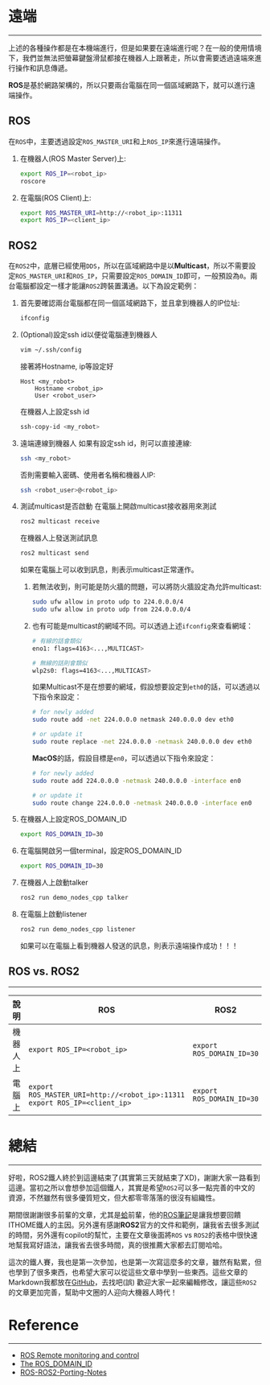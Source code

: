 # 遠端
---
上述的各種操作都是在本機端進行，但是如果要在遠端進行呢？在一般的使用情境下，我們並無法把螢幕鍵盤滑鼠都接在機器人上跟著走，所以會需要透過遠端來進行操作和訊息傳遞。

**ROS**是基於網路架構的，所以只要兩台電腦在同一個區域網路下，就可以進行遠端操作。

## ROS
在`ROS`中，主要透過設定`ROS_MASTER_URI`和上`ROS_IP`來進行遠端操作。
1. 在機器人(ROS Master Server)上:
    ```bash
    export ROS_IP=<robot_ip>
    roscore
    ```
2. 在電腦(ROS Client)上:
    ```bash
    export ROS_MASTER_URI=http://<robot_ip>:11311
    export ROS_IP=<client_ip>
    ```

## ROS2
在`ROS2`中，底層已經使用`DDS`，所以在區域網路中是以**Multicast**，所以不需要設定`ROS_MASTER_URI`和`ROS_IP`，只需要設定`ROS_DOMAIN_ID`即可，一般預設為`0`。兩台電腦都設定一樣才能讓`ROS2`跨裝置溝通。以下為設定範例：

1. 首先要確認兩台電腦都在同一個區域網路下，並且拿到機器人的IP位址:
    ```bash
    ifconfig
    ```
2. (Optional)設定ssh id以便從電腦連到機器人
    ```bash
    vim ~/.ssh/config
    ```
    接著將Hostname, ip等設定好
    ```
    Host <my_robot>
        Hostname <robot_ip>
        User <robot_user>
    ```
    在機器人上設定ssh id
    ```bash
    ssh-copy-id <my_robot>
    ```
3. 遠端連線到機器人
    如果有設定ssh id，則可以直接連線:
    ```bash
    ssh <my_robot>
    ```
    否則需要輸入密碼、使用者名稱和機器人IP:
    ```bash
    ssh <robot_user>@<robot_ip>
    ```
4. 測試multicast是否啟動
    在電腦上開啟multicast接收器用來測試
    ```bash
    ros2 multicast receive
    ```
    在機器人上發送測試訊息
    ```bash
    ros2 multicast send
    ```
    如果在電腦上可以收到訊息，則表示multicast正常運作。
    1. 若無法收到，則可能是防火牆的問題，可以將防火牆設定為允許multicast:
        ```bash
        sudo ufw allow in proto udp to 224.0.0.0/4
        sudo ufw allow in proto udp from 224.0.0.0/4
        ```
    2. 也有可能是multicast的網域不同。可以透過上述`ifconfig`來查看網域：
        ```bash
        # 有線的話會類似
        eno1: flags=4163<...,MULTICAST>

        # 無線的話則會類似
        wlp2s0: flags=4163<...,MULTICAST>
        ```
        如果Multicast不是在想要的網域，假設想要設定到`eth0`的話，可以透過以下指令來設定：
        ```bash
        # for newly added
        sudo route add -net 224.0.0.0 netmask 240.0.0.0 dev eth0 

        # or update it
        sudo route replace -net 224.0.0.0 -netmask 240.0.0.0 dev eth0
        ```

        **MacOS**的話，假設目標是`en0`，可以透過以下指令來設定：
        ```bash
        # for newly added
        sudo route add 224.0.0.0 -netmask 240.0.0.0 -interface en0

        # or update it
        sudo route change 224.0.0.0 -netmask 240.0.0.0 -interface en0
        ```
        
5. 在機器人上設定ROS_DOMAIN_ID
    ```bash
    export ROS_DOMAIN_ID=30
    ```
6. 在電腦開啟另一個terminal，設定ROS_DOMAIN_ID
    ```bash
    export ROS_DOMAIN_ID=30
    ```
7. 在機器人上啟動talker
    ```bash
    ros2 run demo_nodes_cpp talker
    ```
8. 在電腦上啟動listener
    ```bash
    ros2 run demo_nodes_cpp listener
    ```
    如果可以在電腦上看到機器人發送的訊息，則表示遠端操作成功！！！

## ROS vs. ROS2
---
| 說明 | ROS | ROS2 |
| --- | --- | --- |
| 機器人上 | `export ROS_IP=<robot_ip>` | `export ROS_DOMAIN_ID=30` |
| 電腦上 | `export ROS_MASTER_URI=http://<robot_ip>:11311`<br>`export ROS_IP=<client_ip>` | `export ROS_DOMAIN_ID=30` |



# 總結
---
好啦，ROS2鐵人終於到這邊結束了(其實第三天就結束了XD)，謝謝大家一路看到這邊。當初之所以會想參加這個鐵人，其實是希望`ROS2`可以多一點完善的中文的資源，不然雖然有很多優質短文，但大都零零落落的很沒有組織性。

期間很謝謝很多前輩的文章，尤其是[蛤](https://ithelp.ithome.com.tw/users/20112348/ironman)前輩，他的[ROS筆記](https://ithelp.ithome.com.tw/users/20112348/ironman/1965)是讓我想要回饋ITHOME鐵人的主因。另外還有感謝**ROS2**官方的文件和範例，讓我省去很多測試的時間，另外還有copilot的幫忙，主要在文章後面將`ROS` vs `ROS2`的表格中很快速地幫我寫好語法，讓我省去很多時間，真的很推薦大家都去訂閱哈哈。

這次的鐵人賽，我也是第一次參加，也是第一次寫這麼多的文章，雖然有點累，但也學到了很多東西，也希望大家可以從這些文章中學到一些東西。這些文章的Markdown我都放在[GitHub](https://github.com/leochien1110/ROS-ROS2-Porting-Notes)，去找吧(誤) 歡迎大家一起來編輯修改，讓這些`ROS2`的文章更加完善，幫助中文圈的人迎向大機器人時代！



# Reference
---
* [ROS Remote monitoring and control](https://wiki.ros.org/action/fullsearch/robotican/Tutorials/Remote%20monitoring%20and%20control?action=fullsearch&context=180&value=linkto%3A%22robotican%2FTutorials%2FRemote+monitoring+and+control%22)
* [The ROS_DOMAIN_ID](https://docs.ros.org/en/foxy/Concepts/About-Domain-ID.html)
* [ROS-ROS2-Porting-Notes](https://github.com/leochien1110/ROS-ROS2-Porting-Notes)